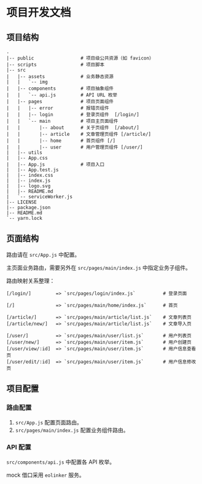 # 项目开发文档

## 项目结构

```
.
|-- public                 # 项目级公共资源（如 favicon）
|-- scripts                # 项目脚本
|-- src
|   |-- assets             # 业务静态资源
|   |   `-- img
|   |-- components         # 项目抽象组件
|   |   `-- api.js         # API URL 枚举
|   |-- pages              # 项目页面组件
|   |   |-- error          # 报错页组件
|   |   |-- login          # 登录页组件  [/login/]
|   |   `-- main           # 项目主页面组件
|   |       |-- about      # 关于页组件  [/about/]
|   |       |-- article    # 文章管理页组件 [/article/]
|   |       |-- home       # 首页组件 [/]
|   |       |-- user       # 用户管理页组件 [/user/]
|   |-- utils
|   |-- App.css
|   |-- App.js             # 项目入口
|   |-- App.test.js
|   |-- index.css
|   |-- index.js
|   |-- logo.svg
|   |-- README.md
|   `-- serviceWorker.js
|-- LICENSE
|-- package.json
|-- README.md
`-- yarn.lock
```

## 页面结构

路由请在 `src/App.js` 中配置。

主页面业务路由，需要另外在 `src/pages/main/index.js` 中指定业务子组件。

路由映射关系整理：

```
[/login/]         => `src/pages/login/index.js`          # 登录页面

[/]               => `src/pages/main/home/index.js`      # 首页

[/article/]       => `src/pages/main/article/list.js`    # 文章列表页
[/article/new/]   => `src/pages/main/article/list.js`    # 文章导入页

[/user/]          => `src/pages/main/user/list.js`       # 用户列表页
[/user/new/]      => `src/pages/main/user/item.js`       # 用户创建页
[/user/view/:id]  => `src/pages/main/user/item.js`       # 用户信息查看页
[/user/edit/:id]  => `src/pages/main/user/item.js`       # 用户信息修改页
```

## 项目配置

### 路由配置

1. `src/App.js` 配置页面路由。
2. `src/pages/main/index.js` 配置业务组件路由。

### API 配置

`src/components/api.js` 中配置各 API 枚举。

mock 借口采用 `eolinker` 服务。
